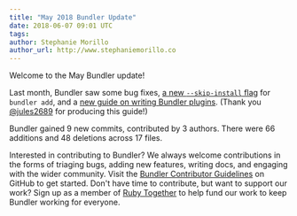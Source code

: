 ```yaml
---
title: "May 2018 Bundler Update"
date: 2018-06-07 09:01 UTC
tags:
author: Stephanie Morillo
author_url: http://www.stephaniemorillo.co
---
```


Welcome to the May Bundler update!

Last month, Bundler saw some bug fixes, [a new `--skip-install` flag](https://github.com/rubygems/bundler/commit/9e87a1ca4b0c3002ac2774e4837234cef7e3ce08) for `bundler add`, and a [new guide on writing Bundler plugins](https://bundler.io/v1.16/guides/bundler_plugins.html). (Thank you [@jules2689](https://github.com/jules2689) for producing this guide!)

Bundler gained 9 new commits, contributed by 3 authors. There were 66 additions and 48 deletions across 17 files.

Interested in contributing to Bundler? We always welcome contributions in the forms of triaging bugs, adding new features, writing docs, and engaging with the wider community. Visit the [Bundler Contributor Guidelines](https://github.com/bundler/bundler/blob/master/doc/contributing/README.md) on GitHub to get started. Don't have time to contribute, but want to support our work? Sign up as a member of [Ruby Together](https://rubytogether.org) to help fund our work to keep Bundler working for everyone.
